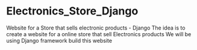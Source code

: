 # Electronics_Store_Django
Website for a Store that sells electronic products - Django
The idea is to create a website for a online store that sell Electronics products
We will be using Django framework build this website
